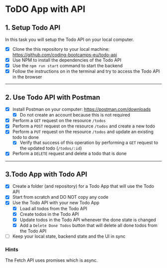 # ToDO App with API

## 1. Setup Todo API

In this task you will setup the Todo API on your local computer.

- [x] Clone the this repository to your local machine: https://github.com/coding-bootcamps-eu/todo-api
- [x] Use NPM to install the dependencies of the Todo API
- [x] Use the `npm run start` command to start the backend
- [x] Follow the instructions on in the terminal and try to access the Todo API in the browser

---

## 2. Use Todo API with Postman

- [x] Install Postman on your computer: https://postman.com/downloads
  - [x] Do not create an account because this is not required
- [x] Perform a `GET` request on the resource `/todos`
- [x] Perform a `POST` request on the resource `/todos` and create a new todo
- [x] Perform a `PUT` request on the resource `/todos` and update an existing todo to done
  - [x] Verify that success of this operation by performing a `GET` request to the updated todo (`/todos/:id`)
- [x] Perform a `DELETE` request and delete a todo that is done

---

## 3.Todo App with Todo API

- [x] Create a folder (and repository) for a Todo App that will use the Todo API
- [x] Start from scratch and DO NOT copy any code
- [x] Use the Todo API with your new Todo App
  - [x] Load all todos from the Todo API
  - [x] Create todos in the Todo API
  - [x] Update todos in the Todo API whenever the done state is changed
  - [x] Add a `Delete Done Todos` button that will delete all done todos from the Todo API
- [ ] Keep your local state, backend state and the UI in sync

### Hints

The Fetch API uses promises which is async.
